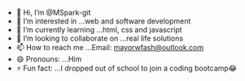 - 👋 Hi, I’m @MSpark-git
- 👀 I’m interested in ...web and software development
- 🌱 I’m currently learning ...html, css and javascript
- 💞️ I’m looking to collaborate on ...real life solutions
- 📫 How to reach me ...Email: mayorwfash@outlook.com
- 😄 Pronouns: ...Him
- ⚡ Fun fact: ...I dropped out of school to join a coding bootcamp😂

<!---
MSpark-git/MSpark-git is a ✨ special ✨ repository because its `README.md` (this file) appears on your GitHub profile.
You can click the Preview link to take a look at your changes.
--->
